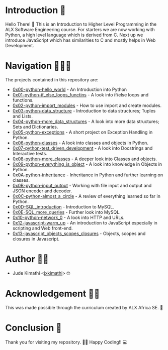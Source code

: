 # Introduction 🚀
Hello There! 🧡
This is an Introduction to Higher Level Programming in the ALX Software Engineering course.
For starters we are now working with Python, a high level language which is derived from C.
Next up we introduce JavaScript which has similarities to C and mostly helps in Web Development.

# Navigation 👨🏾‍✈️
The projects contained in this repository are:
* [0x00-python-hello_world](./0x00-python-hello_world/) - An Introduction into Python
* [0x01-python-if_else_loops_functins](./0x01-python-if_else_loops_functions/) - A look into if/else loops and functions.
* [0x02-python-import_modules](./0x02-python-import_modules/) - How to use import and create modules.
* [0x03-python-data_structure](./0x03-python-data_structures/) - Introduction to data structures; Tuples and Lists.
* [0x04-python-more_data_structures](./0x04-python-more_data_structures/) - A look into more data structures; Sets and Dictionaries.
* [0x05-python-exceptions](./0x05-python-exceptions/) - A short project on Exception Handling in Python.
* [0x06-python-classes](./0x06-python-classes/) - A look into classes and objects in Python.
* [0x07-python-test_driven_development](./0x07-python-test_driven_development/) - A look into Docstrings and Interactive tests.
* [0x08-python-more_classes](./0x08-python-more_classes/) - A deeper look into Classes and objects.
* [0x09-python-everything_is_object](./0x09-python-everything_is_object/) - A look into knowledge in Objects in Python.
* [0x0A-python-inheritance](./0x0A-python-inheritance/) - Inheritance in Python and further learning on classes.
* [0x0B-python-input_output](./0x0B-python-input_output/) - Working with file input and output and JSON encoder and decoder.
* [0x0C-python-almost_a_circle](./0x0C-python-almost_a_circle/) - A review of everything learned so far in Python.
* [0x0D-SQL_introduction](./0x0D-SQL_introduction/) - Introduction to MySQL.
* [0x0E-SQL_more_queries](./0x0E-SQL_more_queries/) - Further look into MySQL.
* [0x10-python-network_0](./0x10-python-network_0/) - A look into HTTP and URLs.
* [0x12-javascript-warm_up](./0x12-javascript-warm_up/) - An introduction to JavaScript especially in scripting and Web front-end.
* [0x13-javascript_objects_scopes_closures](./0x13-javascript_objects_scopes_closures/) - Objects, scopes and closures in Javascript.

# Author ✍🏾
* Jude Kimathi <[jxkimathi](https://github.com/jxkimathi)> 🤓

# Acknowledgement 🙏🏾
This was made possible through the curriculum created by ALX Africa SE. 💛

# Conclusion 🏁
Thank you for visiting my repository. 👋🏾
Happy Coding!! 💻